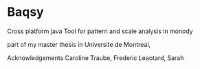 Baqsy
=====

Cross platform java Tool for pattern and scale analysis in monody

part of my master thesis in Universite de Montreal,








Acknowledgements
Caroline Traube, Frederic Leaotard, Sarah
